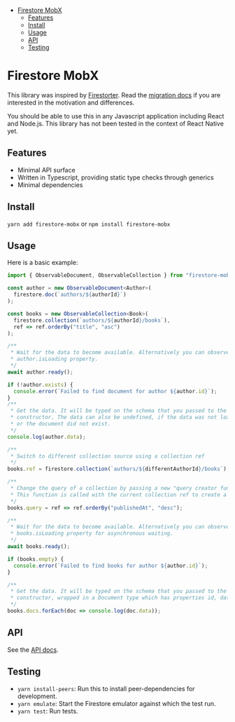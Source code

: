 - [Firestore MobX](#firestore-mobx)
  - [Features](#features)
  - [Install](#install)
  - [Usage](#usage)
  - [API](#api)
  - [Testing](#testing)

# Firestore MobX

This library was inspired by
[Firestorter](https://github.com/IjzerenHein/firestorter). Read the [migration
docs](/docs/migrate-from-firestorter.md) if you are interested in the motivation
and differences.

You should be able to use this in any Javascript application including React and
Node.js. This library has not been tested in the context of React Native yet.

## Features

- Minimal API surface
- Written in Typescript, providing static type checks through generics
- Minimal dependencies

## Install

`yarn add firestore-mobx` or `npm install firestore-mobx`

## Usage

Here is a basic example:

```ts
import { ObservableDocument, ObservableCollection } from "firestore-mobx";

const author = new ObservableDocument<Author>(
  firestore.doc(`authors/${authorId}`)
);

const books = new ObservableCollection<Book>(
  firestore.collection(`authors/${authorId}/books`),
  ref => ref.orderBy("title", "asc")
);

/**
 * Wait for the data to become available. Alternatively you can observe the
 * author.isLoading property.
 */
await author.ready();

if (!author.exists) {
  console.error(`Failed to find document for author ${author.id}`);
}
/**
 * Get the data. It will be typed on the schema that you passed to the
 * constructor. The data can also be undefined, if the data was not loaded yet
 * or the document did not exist.
 */
console.log(author.data);

/**
 * Switch to different collection source using a collection ref
 */
books.ref = firestore.collection(`authors/${differentAuthorId}/books`);

/**
 * Change the query of a collection by passing a new "query creator function".
 * This function is called with the current collection ref to create a new query.
 */
books.query = ref => ref.orderBy("publishedAt", "desc");

/**
 * Wait for the data to become available. Alternatively you can observe the
 * books.isLoading property for asynchronous waiting.
 */
await books.ready();

if (books.empty) {
  console.error(`Failed to find books for author ${author.id}`);
}

/**
 * Get the data. It will be typed on the schema that you passed to the
 * constructor, wrapped in a Document type which has properties id, data, ref.
 */
books.docs.forEach(doc => console.log(doc.data));
```

## API

See the [API docs](/docs/api.md).

## Testing

- `yarn install-peers`: Run this to install peer-dependencies for development.
- `yarn emulate`: Start the Firestore emulator against which the test run.
- `yarn test`: Run tests.
